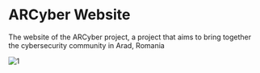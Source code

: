 # ARCyber Website

The website of the ARCyber project, a project that aims to bring together the cybersecurity community in Arad, Romania

![1](https://github.com/arcybersec/arcyber/assets/147537737/f3e1a52e-96df-4d70-ab4a-27c6a41b48b8)
